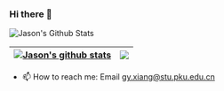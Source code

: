 ### Hi there 👋


<!--
**JasonChen9/JasonChen9** is a ✨ _special_ ✨ repository because its `README.md` (this file) appears on your GitHub profile.

Here are some ideas to get you started:

- 🔭 I’m currently working on ...
- 🌱 I’m currently learning ...
- 👯 I’m looking to collaborate on ...
- 🤔 I’m looking for help with ...
- 💬 Ask me about ...
- 📫 How to reach me: ...
- 😄 Pronouns: ...
- ⚡ Fun fact: ...
-->
![Jason's Github Stats](https://github-readme-stats.vercel.app/api?username=JasonChen9&count_private=true&show_icons=true&theme=radical)



| <a href="https://github.com/JasonChen9/github-readme-stats"><img align="center" src="https://github-readme-stats.vercel.app/api?username=JasonChen9&show_icons=true&theme=radical&hide_border=true" alt="Jason's github stats" /></a> | <a href="https://github.com/JasonChen9/github-readme-stats"><img align="center" src="https://github-readme-stats.vercel.app/api/top-langs/?username=JasonChen9&layout=compact&theme=radical&hide_border=true" /></a> |
| ------------- | ------------- |


- 📫 How to reach me:  Email gy.xiang@stu.pku.edu.cn 
